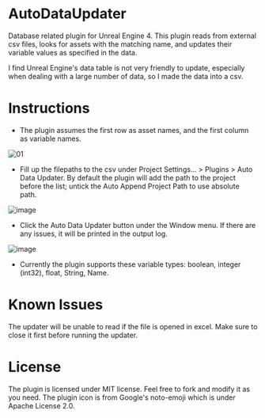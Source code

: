 # AutoDataUpdater
Database related plugin for Unreal Engine 4. This plugin reads from external csv files, looks for assets with the matching name, and updates their variable values as specified in the data.

I find Unreal Engine's data table is not very friendly to update, especially when dealing with a large number of data, so I made the data into a csv.

# Instructions

- The plugin assumes the first row as asset names, and the first column as variable names.

![01](https://user-images.githubusercontent.com/9084754/175922496-6d9cb7c8-c95a-4d6c-83a0-8149b38d6aed.png)

- Fill up the filepaths to the csv under Project Settings... > Plugins > Auto Data Updater. By default the plugin will add the path to the project before the list; untick the Auto Append Project Path to use absolute path.

![image](https://user-images.githubusercontent.com/9084754/175924964-2f4f2d86-ccbf-44b8-ad7f-76459fdd4de9.png)

- Click the Auto Data Updater button under the Window menu. If there are any issues, it will be printed in the output log.

![image](https://user-images.githubusercontent.com/9084754/175923891-a15f219b-79fb-4123-a361-e72ca5cbb564.png)

- Currently the plugin supports these variable types: boolean, integer (int32), float, String, Name.

# Known Issues

The updater will be unable to read if the file is opened in excel. Make sure to close it first before running the updater.

# License

The plugin is licensed under MIT license. Feel free to fork and modify it as you need. The plugin icon is from Google's noto-emoji which is under Apache License 2.0.
